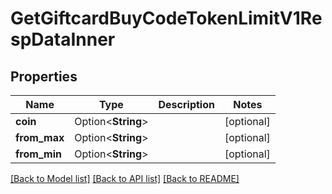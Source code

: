 # GetGiftcardBuyCodeTokenLimitV1RespDataInner

## Properties

Name | Type | Description | Notes
------------ | ------------- | ------------- | -------------
**coin** | Option<**String**> |  | [optional]
**from_max** | Option<**String**> |  | [optional]
**from_min** | Option<**String**> |  | [optional]

[[Back to Model list]](../README.md#documentation-for-models) [[Back to API list]](../README.md#documentation-for-api-endpoints) [[Back to README]](../README.md)



